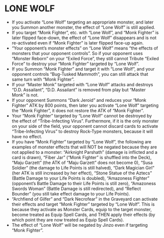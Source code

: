 # LONE WOLF

*   If you activate “Lone Wolf” targeting an appropriate monster, and later you Summon another monster, the effect of “Lone Wolf” is still applied.
*   If you target “Monk Fighter”, etc. with “Lone Wolf”, and “Monk Fighter” is later flipped face-down, the effect of “Lone Wolf” disappears and is not re-activated even if “Monk Fighter” is later flipped face-up again.
*   “Your opponent’s monster effects” on “Lone Wolf” means “the effects of monsters that your opponent controls”. So if your opponent uses “Monster Reborn” on your “Exiled Force”, they still cannot Tribute “Exiled Force” to destroy your “Monk Fighter” targeted by “Lone Wolf”.
*   If you Summon “Monk Fighter” and target it with “Lone Wolf”, and your opponent controls “Bug-Tusked Mammoth”, you can still attack that same turn with “Monk Fighter”.
*   If your “Master Monk” targeted with “Lone Wolf” attacks and destroys “D.D. Assailant”, “D.D. Assailant” is removed from play but “Master Monk” is not.
*   If your opponent Summons “Dark Jeroid” and reduces your “Monk Fighter” ATK by 800 points, then later you activate “Lone Wolf” targeting the “Monk Fighter”, it does not restore the ATK of “Monk Fighter”.
*   Your “Monk Fighter” targeted by “Lone Wolf” cannot be destroyed by the effect of “Tribe-Infecting Virus”. Furthermore, if it is the only monster on your side of the field, your opponent cannot discard cards to activate “Tribe-Infecting Virus” to destroy Rock-Type monsters, because it will have no effect.
*   If you have “Monk Fighter” targeted by “Lone Wolf”, the following are examples of monster effects that will NOT be negated because they are not applied to a monster: “Airknight Parshath” (damage is inflicted and a card is drawn), “Fiber Jar” (“Monk Fighter” is shuffled into the Deck), “Maju Garzett” (the ATK of “Maju Garzett” does not become 0), “Susa Soldier” (the damage to Life Points is still halved), “Dark Magician Girl” (her ATK is still increased by her effect), “Stone Statue of the Aztecs” (Battle Damage to your Life Points is doubled), “Amazoness Fighter” (opponent’s Battle Damage to their Life Points is still zero), “Amazoness Swords Woman” (Battle Damage is still redirected), and “Reflect Bounder” (you still take effect damage to your Life Points).
*   “Archfiend of Gilfer” and “Dark Necrofear” in the Graveyard can activate their effects and target “Monk Fighter” targeted by “Lone Wolf”. This is because they activate as Monster Cards, equip to the target monster, become treated as Equip Spell Cards, and THEN apply their effects (by which point they are now treated as Equip Spell Cards).
*   The effect of “Lone Wolf” will be negated by Jinzo even if targeting “Monk Fighter”.
